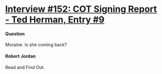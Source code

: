 # [Interview #152: COT Signing Report - Ted Herman, Entry #9](https://www.theoryland.com/intvmain.php?i=152#9)

#### Question

Moraine. Is she coming back?

#### Robert Jordan

Read and Find Out.

